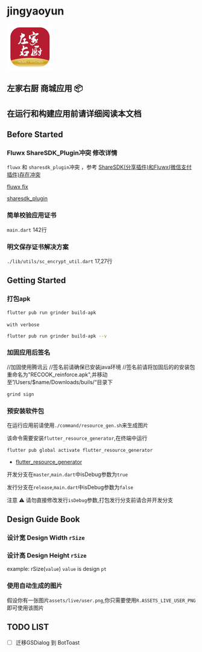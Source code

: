 
# jingyaoyun

![recook](./assets/icon/recook_icon_120.png)

## 左家右厨 商城应用 📦

## 在运行和构建应用前请详细阅读本文档

## Before Started

### Fluwx ShareSDK_Plugin冲突 修改详情

`fluwx` 和 `sharesdk_plugin`冲突 ，参考 [ShareSDK(分享插件)和Fluwx(微信支付插件)存在冲突](https://github.com/OpenFlutter/fluwx/blob/master/doc/QA_CN.md#sharesdk%E5%88%86%E4%BA%AB%E6%8F%92%E4%BB%B6%E5%92%8Cfluwx%E5%BE%AE%E4%BF%A1%E6%94%AF%E4%BB%98%E6%8F%92%E4%BB%B6%E5%AD%98%E5%9C%A8%E5%86%B2%E7%AA%81)

[fluwx fix](http://test.akuhotel.com:8099/laiiihz/fluwx)

[sharesdk_plugin](http://test.akuhotel.com:8099/laiiihz/sharesdk_plugin/commit/7e5ac4829491e386321f8533223211c1c865cf52)

### 简单校验应用证书

`main.dart` 142行

### 明文保存证书解决方案

`./lib/utils/sc_encrypt_util.dart`  17,27行

## Getting Started

### 打包apk

```bash
flutter pub run grinder build-apk
```

`with verbose`

```bash
flutter pub run grinder build-apk --v
```

### 加固应用后签名
//加固使用腾讯云
//签名前请确保已安装java环境
//签名前请将加固后的的安装包重命名为"RECOOK_reinforce.apk",并移动至”/Users/$name/Downloads/buils/“目录下
```bash
grind sign
```

### 预安装软件包

在运行应用前请使用`./command/resource_gen.sh`来生成图片

该命令需要安装`flutter_resource_generator`,在终端中运行

```bash
flutter pub global activate flutter_resource_generator
```

* [flutter_resource_generator](https://pub.flutter-io.cn/packages/flutter_resource_generator)

开发分支在`master`,`main.dart`中isDebug参数为`true`

发行分支在`release`,`main.dart`中isDebug参数为`false`

注意 ⚠️ 请勿直接修改发行`isDebug`参数,打包发行分支前请合并开发分支

## Design Guide Book

### 设计宽 Design Width `rSize`

### 设计高 Design Height `rSize`

example:
rSize(`value`) `value` is design `pt`

### 使用自动生成的图片

假设你有一张图片`assets/live/user.png`,你只需要使用`R.ASSETS_LIVE_USER_PNG`即可使用该图片

## TODO LIST

* [ ] 迁移GSDialog 到 BotToast
